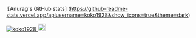 ![Anurag's GitHub stats]
(https://github-readme-stats.vercel.app/apiusername=koko1928&show_icons=true&theme=dark)

<p align="left">
  <a href="https://github.com/koko1928/koko1928/">
    <img src="https://komarev.com/ghpvc/?username=koko1928" alt="koko1928" />
  </a>
  <a href="https://github.com/koko1928">
    <img height="20" src="https://img.shields.io/github/followers/koko1928?label=follow&logo=github&style=flat" />
  </a>
  <a href="https://github-stats-evirunurm.vercel.app/api/stats.js?username=koko1928">
  </a>
</p>
